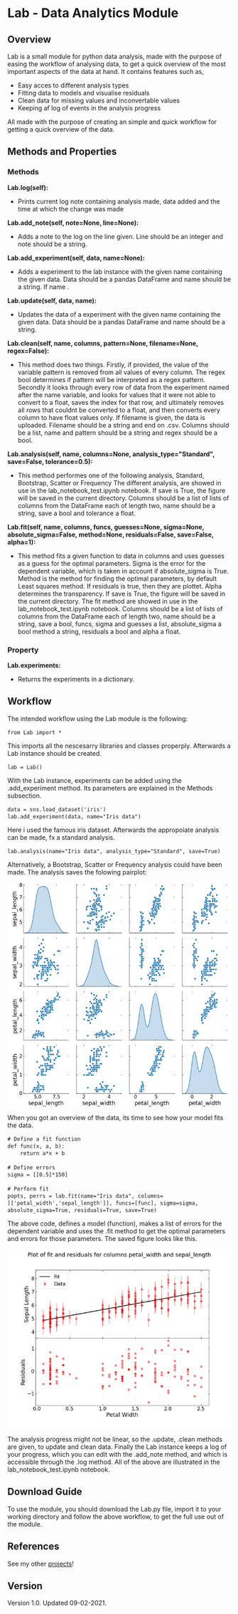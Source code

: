 # Lab - Data Analytics Module

## Overview
Lab is a small module for python data analysis, made with the purpose of easing
the workflow of analysing data, to get a quick overview of the most important aspects of the data at hand.
It contains features such as,

 - Easy acces to different analysis types
 - Fitting data to models and visualise residuals
 - Clean data for missing values and inconvertable values
 - Keeping af log of events in the analysis progress

All made with the purpose of creating an simple and quick workflow for getting a quick overview of the data.

## Methods and Properties

### Methods
**Lab.log(self):**
 - Prints current log note containing analysis made, data added and the
time at which the change was made

**Lab.add_note(self, note=None, line=None):**
 - Adds a note to the log on the line given. Line should be an integer
and note should be a string.

**Lab.add_experiment(self, data, name=None):**
 - Adds a experiment to the lab instance with the given name
containing the given data. Data should be a pandas DataFrame
and name should be a string. If name .

**Lab.update(self, data, name):**
 - Updates the data of a experiment with the given name
containing the given data. Data should be a pandas DataFrame
and name should be a string.

**Lab.clean(self, name, columns, pattern=None, filename=None, regex=False):**
 - This method does two things. Firstly, if provided, the value of the variable pattern is removed
from all values of every column. The regex bool determines if pattern will be interpreted as a regex pattern.
Secondly it looks through every row of data from the experiment named after the name variable, and
looks for values that it were not able to convert to a float, saves the index for that row,
and ultimately removes all rows that couldnt be converted to a float, and then converts every column to have float
values only. If filename is given, the data is uploaded. Filename should be a string and end on .csv.
Columns should be a list, name and pattern should be a string and regex should be a bool.

**Lab.analysis(self, name, columns=None, analysis_type="Standard", save=False, tolerance=0.5):**
 - This method performes one of the following analysis, Standard, Bootstrap, Scatter or Frequency
The different analysis, are showed in use in the lab_notebook_test.ipynb notebook.
If save is True, the figure will be saved in the current directory.
Columns should be a list of lists of columns from the DataFrame each of length two,
name should be a string, save a bool and tolerance a float.

**Lab.fit(self, name, columns, funcs, guesses=None, sigma=None, absolute_sigma=False, method=None, residuals=False, save=False, alpha=1):**
 - This method fits a given function to data in columns and uses guesses as a guess for
the optimal parameters. Sigma is the error for the dependent variable, which is taken
in account if absolute_sigma is True. Method is the method for finding the optimal parameters,
by default Least squares method. If residuals is true, then they are plottet. Alpha determines the transparency.
If save is True, the figure will be saved in the current directory.
The fit method are showed in use in the lab_notebook_test.ipynb notebook.
Columns should be a list of lists of columns from the DataFrame each of length two,
name should be a string, save a bool, funcs, sigma and guesses a list, absolute_sigma a bool
method a string, residuals a bool and alpha a float.

### Property
**Lab.experiments:**
 - Returns the experiments in a dictionary.

## Workflow
The intended workflow using the Lab module is the following:

```
from Lab import *
```
  
This imports all the nescesarry libraries and classes properply.
Afterwards a Lab instance should be created.

```
lab = Lab()
```

With the Lab instance, experiments can be added using the .add_experiment method. Its parameters are explained in the Methods subsection.

```
data = sns.load_dataset('iris')
lab.add_experiment(data, name="Iris data")
```

Here i used the famous iris dataset. Afterwards the appropoiate analysis can be made, fx a standard analysis.

```
lab.analysis(name="Iris data", analysis_type="Standard", save=True)
```

Alternatively, a Bootstrap, Scatter or Frequency analysis could have been made. The analysis saves the folowing pairplot:

![](/Pairplot_Iris_data.png)

When you got an overview of the data, its time to see how your model fits the data.

```
# Define a fit function
def func(x, a, b):
    return a*x + b

# Define errors
sigma = [[0.5]*150]

# Perform fit
popts, perrs = lab.fit(name="Iris data", columns=[['petal_width','sepal_length']], funcs=[func], sigma=sigma, absolute_sigma=True, residuals=True, save=True)
```

The above code, defines a model (function), makes a list of errors for the dependent variable and uses the .fit method to get the optimal parameters
and errors for those parameters. The saved figure looks like this.

![](/Fit_petal_width_sepal_length.png)

The analysis progress might not be linear, so the .update, .clean methods are given, to update and clean data.
Finally the Lab instance keeps a log of your progress, which you can edit with the .add_note method, and
which is accessible through the .log method.
All of the above are illustrated in the lab_notebook_test.ipynb notebook.

## Download Guide
To use the module, you should download the Lab.py file, import it to your working directory and follow the above workflow, to get the full use out of the module.

## References
See my other [projects](https://fred465f.github.io/Data_Analytics_Portfolio/)!

## Version
Version 1.0. Updated 09-02-2021.
